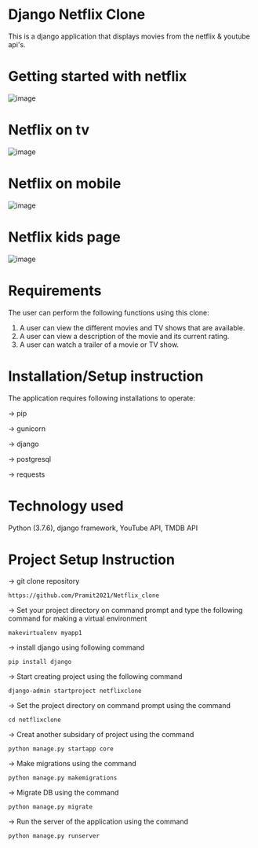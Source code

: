 # Django Netflix Clone
This is a django application that displays movies from the netflix & youtube api's.

# Getting started with netflix
![image](https://user-images.githubusercontent.com/93142399/215324920-83bdec5a-c2c7-41b9-b048-e6aafc05213e.png)


# Netflix on tv
![image](https://user-images.githubusercontent.com/93142399/215325012-d068887d-e4cf-49b5-bd22-0bf5873e8d66.png)

# Netflix on mobile
![image](https://user-images.githubusercontent.com/93142399/215325062-9dfd026e-46bf-4013-ae3b-68e48a453334.png)

# Netflix kids page
![image](https://user-images.githubusercontent.com/93142399/215325129-39d3184d-24e9-4215-9025-8119b00a9deb.png)


# Requirements
The user can perform the following functions using this clone:
1. A user can view the different movies and TV shows that are available.
2. A user can view a description of the movie and its current rating.
3. A user can watch a trailer of a movie or TV show.

# Installation/Setup instruction
The application requires following installations to operate:

-> pip

-> gunicorn

-> django

-> postgresql

-> requests

# Technology used
Python (3.7.6), django framework, YouTube API, TMDB API

# Project Setup Instruction

-> git clone repository

`https://github.com/Pramit2021/Netflix_clone`

-> Set your project directory on command prompt and type the following command for making a virtual environment

`makevirtualenv myapp1`

-> install django using following command

`pip install django`

-> Start creating project using the following command

`django-admin startproject netflixclone`

-> Set the project directory on command prompt using the command

`cd netflixclone`

-> Creat another subsidary of project using the command

`python manage.py startapp core`

-> Make migrations using the command

`python manage.py makemigrations`

-> Migrate DB using the command

`python manage.py migrate`

-> Run the server of the application using the command

`python manage.py runserver`







